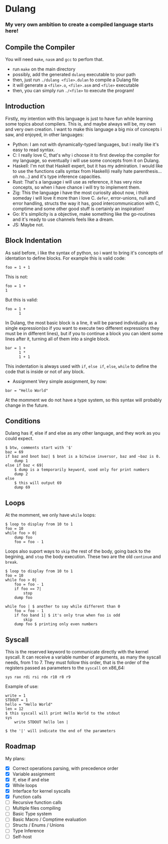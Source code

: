 # Dulang
### My very own ambition to create a compiled language starts here!

## Compile the Compiler

You will need `make`, `nasm` and `gcc` to perfom that.
- run `make` on the main directory
- possibly, add the generated `dulang` executable to your path
- then, just run `./dulang <file>.dulan` to compile a Dulang file
- it will generate a `<file>.o`, `<file>.asm` and `<file>` executable
- then, you can simply run `./<file>` to execute the program!


## Introduction
Firstly, my intention with this language is just to have fun while learning some topics about compilers. This is, and maybe always will be, my own and very own creation.
I want to make this language a big mix of concepts i saw, and enjoyed, in other languages:

- Python: I am not with dynamically-typed languages, but i really like it's easy to read syntax.
- C: I really love C, that's why i choose it to first develop the compiler for my language, so eventually i will use some concepts from it on Dulang.
- Haskell: I'm not that Haskell expert, but it has my admiration. I would like to use the functions calls syntax from Haskell(i really hate parenthesis... oh no...) and it's type inference capacities.
- Rust: That's a language i will use as reference, it has very nice concepts, so when i have chance i will try to implement them.
- Zig: This the language i have the most curiosity about now, i think someday i will love it more than i love C. `defer`, error-unions, null and error handling, structs the way it has, good intercommunication with C, comptime and some other good stuff is certainly an inspiration!
- Go: It's simplicity is a objective, make something like the go-routines and it's ready to use channels feels like a dream.
- JS: Maybe not.

## Block Indentation

As said before, i like the syntax of python, so i want to bring it's concepts of identation to define blocks.
For example this is valid code: 
```
foo = 1 + 1 
```
This is not:
```
foo = 1 +
1 
```
But this is valid:
```
foo = 1 +
      1 
```

In Dulang, the most basic block is a line, it will be parsed individually as a single expression(so if you want to execute two different expressions they must be in different lines), but if you to continue a block you can ident some lines after it, turning all of them into a single block.
```
bar = 1 +
      1 *
      1 + 1
```

This indentation is always used with `if`, `else if`, `else`, `while` to define the code that is inside or not of any block.

- Assignment
Very simple assignment, by now:
```
bar = "Hello World"
```
At the momment we do not have a type system, so this syntax will probably change in the future.

## Conditions
Dulang has if, else if and else as any other language, and they work as you could expect.
```
$ btw, comments start with '$'
baz = 69
if baz and bnot baz| $ bnot is a bitwise inversor, baz and ~baz is 0.
    dump 1
else if baz < 69|
    $ dump is a temporarily keyword, used only for print numbers
    dump 2 
else
    $ this will output 69
    dump 69
```

## Loops
At the momment, we only have `while` loops:

```
$ loop to display from 10 to 1
foo = 10
while foo > 0|
    dump foo
    foo = foo - 1
```
Loops also suport ways to `skip` the rest of the body, going back to the begining, and `stop` the body execution. These two are the old `continue` and `break`.
```
$ loop to display from 10 to 1
foo = 10
while foo > 0|
    foo = foo - 1
    if foo == 7|
        stop
    dump foo
    
while foo | $ another to say while different than 0
    foo = foo - 1
    if foo band 1| $ it's only true when foo is odd
        skip 
    dump foo $ printing only even numbers
```

## Syscall
This is the reserved keyword to communicate directly with the kernel syscall.
It can receive a variable number of arguments, as many the syscall needs, from 1 to 7.
They must follow this order, that is the order of the registers passed as parameters to the `syscall` on x86_64: 

```
sys rax rdi rsi rdx r10 r8 r9
```

Example of use:
```
write = 1
STDOUT = 1
hello = "Hello World"
len = 12
$ this syscall will print Hello World to the stdout
sys 
    write STDOUT hello len | 

$ the '|' will indicate the end of the parameters
```

## Roadmap
My plans:
- [X] Correct operations parsing, with precedence order
- [X] Variable assignment
- [X] If, else if and else
- [X] While loops
- [X] Interface for kernel syscalls
- [X] Function calls
- [ ] Recursive function calls
- [ ] Multiple files compiling
- [ ] Basic Type system
- [ ] Basic Macro / Comptime evaluation
- [ ] Structs / Enums / Unions
- [ ] Type Inference
- [ ] Self-host
